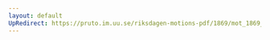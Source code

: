 ```yaml
---
layout: default
UpRedirect: https://pruto.im.uu.se/riksdagen-motions-pdf/1869/mot_1869__fk__38/mot_1869__fk__38-003.pdf
---
```

